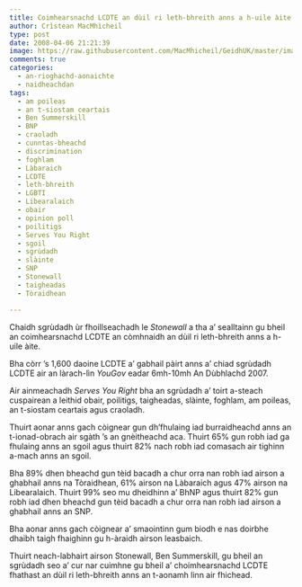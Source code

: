 ```yaml
---
title: Coimhearsnachd LCDTE an dùil ri leth-bhreith anns a h-uile àite
author: Crìstean MacMhìcheil
type: post
date: 2008-04-06 21:21:39
image: https://raw.githubusercontent.com/MacMhicheil/GeidhUK/master/images/2008-04-06-coimhearsnachd-lcdte-an-duil-ri-leth-bhreith-anns-a-h-uile-a-aite.jpg
comments: true
categories:
  - an-rioghachd-aonaichte
  - naidheachdan
tags:
  - am poileas
  - an t-siostam ceartais
  - Ben Summerskill
  - BNP
  - craoladh
  - cunntas-bheachd
  - discrimination
  - foghlam
  - Làbaraich
  - LCDTE
  - leth-bhreith
  - LGBTI
  - Libearalaich
  - obair
  - opinion poll
  - poilitigs
  - Serves You Right
  - sgoil
  - sgrùdadh
  - slàinte
  - SNP
  - Stonewall
  - taigheadas
  - Tòraidhean

---
```

Chaidh sgrùdadh ùr fhoillseachadh le _Stonewall_ a tha a&#8217; sealltainn gu bheil an coimhearsnachd LCDTE an còmhnaidh an dùil ri leth-bhreith anns a h-uile àite.

<!--more-->

Bha còrr &#8217;s 1,600 daoine LCDTE a&#8217; gabhail pàirt anns a&#8217; chiad sgrùdadh LCDTE air an làrach-lìn _YouGov_ eadar 6mh-10mh An Dùbhlachd 2007.

Air ainmeachadh _Serves You Right_ bha an sgrùdadh a&#8217; toirt a-steach cuspairean a leithid obair, poilitigs, taigheadas, slàinte, foghlam, am poileas, an t-siostam ceartais agus craoladh.

Thuirt aonar anns gach còignear gun dh&#8217;fhulaing iad burraidheachd anns an t-ionad-obrach air sgàth &#8217;s an gnèitheachd aca. Thuirt 65% gun robh iad ga fhulaing anns an sgoil agus thuirt 82% nach robh iad comasach air tighinn a-mach anns an sgoil.

Bha 89% dhen bheachd gun tèid bacadh a chur orra nan robh iad airson a ghabhail anns na Tòraidhean, 61% airson na Làbaraich agus 47% airson na Libearalaich. Thuirt 99% seo mu dheidhinn a&#8217; BhNP agus thuirt 82% gun robh iad dhen bheachd gun tèid bacadh a chur orra nan robh iad airson a ghabhail anns an SNP.

Bha aonar anns gach còignear a&#8217; smaointinn gum biodh e nas doirbhe dhaibh taigh fhaighinn gu h-àraidh airson leasbaich.

Thuirt neach-labhairt airson Stonewall, Ben Summerskill, gu bheil an sgrùdadh seo a&#8217; cur nar cuimhne gu bheil a&#8217; choimhearsnachd LCDTE fhathast an dùil ri leth-bhreith anns an t-aonamh linn air fhichead.

